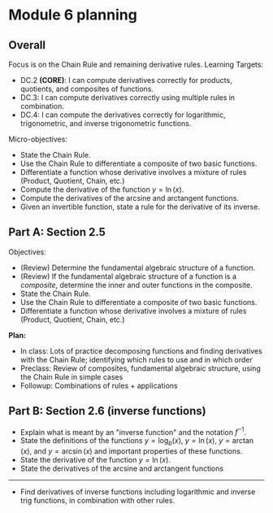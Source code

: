 # Module 6 planning

## Overall 

Focus is on the Chain Rule and remaining derivative rules. Learning Targets: 

-   DC.2  **(CORE)**: I can compute derivatives correctly for products, quotients, and composites of functions.
-   DC.3: I can compute derivatives correctly using multiple rules in combination.
-   DC.4: I can compute the derivatives correctly for logarithmic, trigonometric, and inverse trigonometric functions.

Micro-objectives: 

+ State the Chain Rule.
+ Use the Chain Rule to differentiate a composite of two basic functions.
+ Differentiate a function whose derivative involves a mixture of rules (Product, Quotient, Chain, etc.)
+ Compute the derivative of the function $y = \ln(x)$.
+ Compute the derivatives of the arcsine and arctangent functions.
+ Given an invertible function, state a rule for the derivative of its inverse.  


## Part A: Section 2.5

Objectives: 

+ (Review) Determine the fundamental algebraic structure of a function. 
+ (Review) If the fundamental algebraic structure of a function is a *composite*, determine the inner and outer functions in the composite. 
+ State the Chain Rule.
+ Use the Chain Rule to differentiate a composite of two basic functions.
+ Differentiate a function whose derivative involves a mixture of rules (Product, Quotient, Chain, etc.)


**Plan:**

- In class: Lots of practice decomposing functions and finding derivatives with the Chain Rule; identifying which rules to use and in which order  
- Preclass: Review of composites, fundamental algebraic structure, using the Chain Rule in simple cases 
- Followup: Combinations of rules + applications 


## Part B: Section 2.6 (inverse functions) 

+ Explain what is meant by an "inverse function" and the notation $f^{-1}$. 
+ State the definitions of the functions $y = \log_b (x)$, $y = \ln(x)$, $y = \arctan(x)$, and $y = \arcsin(x)$ and important properties of these functions. 
+ State the derivative of the function $y = \ln(x)$.
+ State the derivatives of the arcsine and arctangent functions

---

+ Find derivatives of inverse functions including logarithmic and inverse trig functions, in combination with other rules. 


<!--stackedit_data:
eyJoaXN0b3J5IjpbLTEzMDYyNjA2NTIsLTE3MTQ0MTA4MThdfQ
==
-->